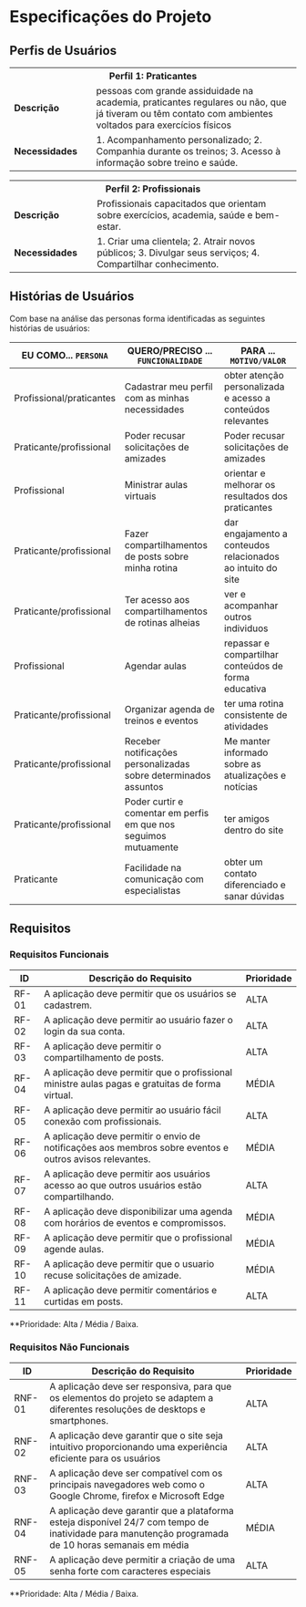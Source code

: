 # Especificações do Projeto

## Perfis de Usuários

<table>
<tbody>
<tr>
<th colspan="2">Perfil 1: Praticantes </th>
</tr>
<tr>
<td width="150px"><b>Descrição</b></td>
<td width="600px">
pessoas com grande assiduidade na academia, praticantes regulares ou não, que já tiveram ou têm contato com ambientes voltados para exercícios físicos

</td>
</tr>
<tr>
<td><b>Necessidades</b></td>
<td>
1. Acompanhamento personalizado;
2. Companhia durante os treinos;
3. Acesso à informação sobre treino e saúde.
</td>
</tr>
</tbody>
</table>

<table>
<tbody>
<tr>
<th colspan="2">Perfil 2: Profissionais</th>
</tr>
<tr>
<td width="150px"><b>Descrição</b></td>
<td width="600px">
Profissionais capacitados que orientam sobre exercícios, academia, saúde e bem-estar.

</td>
</tr>
<tr>
<td><b>Necessidades</b></td>
<td>
1. Criar uma clientela;
2. Atrair novos públicos;
3. Divulgar seus serviços;
4. Compartilhar conhecimento.
</td>
</tr>
</tbody>
</table>


## Histórias de Usuários

Com base na análise das personas forma identificadas as seguintes histórias de usuários:

|EU COMO... `PERSONA`| QUERO/PRECISO ... `FUNCIONALIDADE`                                             |PARA ... `MOTIVO/VALOR`                 |
|--------------------|--------------------------------------------------------------------------------|----------------------------------------|
|Profissional/praticantes | Cadastrar meu perfil com as minhas necessidades  | obter atenção personalizada e acesso a conteúdos relevantes |
|Praticante/profissional | Poder recusar solicitações de amizades  | Poder recusar solicitações de amizades | 
|Profissional| Ministrar aulas virtuais  | orientar e melhorar os resultados dos praticantes   |
|Praticante/profissional | Fazer compartilhamentos de posts sobre minha rotina  | dar engajamento a conteudos relacionados ao intuito do site  |
|Praticante/profissional | Ter acesso aos compartilhamentos de rotinas alheias  | ver e acompanhar outros individuos |
|Profissional | Agendar aulas| repassar e compartilhar conteúdos de forma educativa |
|Praticante/profissional |Organizar agenda de treinos e eventos  | ter uma rotina consistente de atividades |
|Praticante/profissional | Receber notificações personalizadas sobre determinados assuntos    | Me manter informado sobre as atualizações e notícias|
|Praticante/profissional | Poder curtir e comentar em perfis em que nos seguimos mutuamente | ter amigos dentro do site |
|Praticante | Facilidade na comunicação com especialistas | obter um contato diferenciado e sanar dúvidas |

## Requisitos

### Requisitos Funcionais

|ID    | Descrição do Requisito  | Prioridade |
|------|-----------------------------------------|----|
|RF-01| A aplicação deve permitir que os usuários se cadastrem.   | ALTA | 
|RF-02| A aplicação deve permitir ao usuário fazer o login da sua conta.   | ALTA | 
|RF-03| A aplicação deve permitir o compartilhamento de posts. | ALTA |
|RF-04| A aplicação deve permitir que o profissional ministre aulas pagas e gratuitas de forma virtual. | MÉDIA |
|RF-05| A aplicação deve permitir ao usuário fácil conexão com profissionais. | ALTA |
|RF-06| A aplicação deve permitir o envio de  notificações aos membros sobre eventos e outros avisos relevantes.  | MÉDIA |
|RF-07| A aplicação deve permitir aos usuários acesso ao que outros usuários estão compartilhando.  | ALTA |
|RF-08| A aplicação deve disponibilizar uma agenda com horários de eventos e compromissos.  | MÉDIA |
|RF-09| A aplicação deve permitir que o profissional agende aulas.  | MÉDIA |
|RF-10| A aplicação deve permitir que o usuario recuse solicitações de amizade.  | MÉDIA |
|RF-11| A aplicação deve permitir comentários e curtidas em posts.  | ALTA | 
**Prioridade: Alta / Média / Baixa.  

### Requisitos Não Funcionais

|ID     | Descrição do Requisito  |Prioridade |
|-------|-------------------------|----|
|RNF-01| A aplicação deve ser responsiva, para que os elementos do projeto se adaptem a diferentes resoluções de desktops e smartphones.  | ALTA | 
|RNF-02| A aplicação deve garantir que o site seja intuitivo proporcionando uma experiência eficiente para os usuários | ALTA | 
|RNF-03| A aplicação deve ser compatível com os principais navegadores web como o Google Chrome, firefox e Microsoft Edge | ALTA | 
|RNF-04| A aplicação deve garantir que a plataforma esteja disponível 24/7 com tempo de inatividade para manutenção programada de 10 horas semanais em média  | MÉDIA | 
|RNF-05| A aplicação deve permitir a criação de uma senha forte com caracteres especiais  | ALTA | 



**Prioridade: Alta / Média / Baixa.
